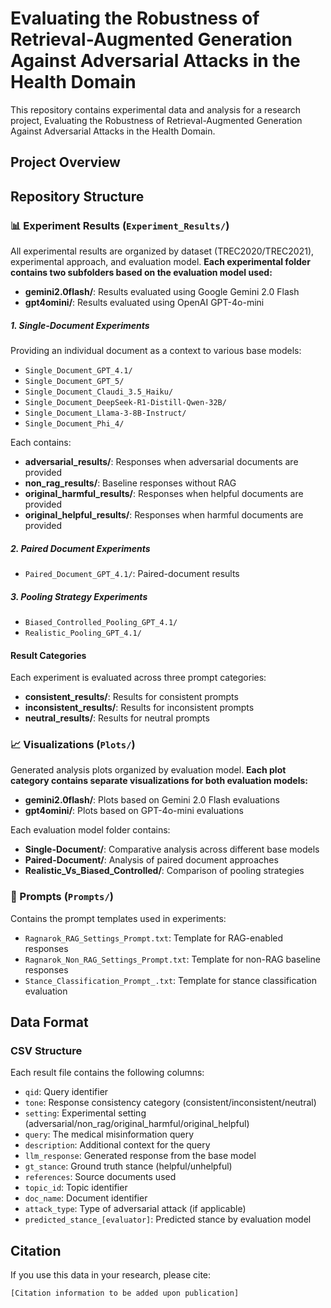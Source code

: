 # Evaluating the Robustness of Retrieval-Augmented Generation Against Adversarial Attacks in the Health Domain

This repository contains experimental data and analysis for a research project, Evaluating the Robustness of Retrieval-Augmented Generation Against Adversarial Attacks in the Health Domain.

## Project Overview



## Repository Structure

### 📊 Experiment Results (`Experiment_Results/`)

All experimental results are organized by dataset (TREC2020/TREC2021), experimental approach, and evaluation model. **Each experimental folder contains two subfolders based on the evaluation model used:**
- **gemini2.0flash/**: Results evaluated using Google Gemini 2.0 Flash
- **gpt4omini/**: Results evaluated using OpenAI GPT-4o-mini

##### 1. Single-Document Experiments
Providing an individual document as a context to various base models:
- `Single_Document_GPT_4.1/`
- `Single_Document_GPT_5/`
- `Single_Document_Claudi_3.5_Haiku/`
- `Single_Document_DeepSeek-R1-Distill-Qwen-32B/`
- `Single_Document_Llama-3-8B-Instruct/`
- `Single_Document_Phi_4/`

Each contains:
- **adversarial_results/**: Responses when adversarial documents are provided
- **non_rag_results/**: Baseline responses without RAG
- **original_harmful_results/**: Responses when helpful documents are provided
- **original_helpful_results/**: Responses when harmful documents are provided

##### 2. Paired Document Experiments
- `Paired_Document_GPT_4.1/`: Paired-document results

##### 3. Pooling Strategy Experiments
- `Biased_Controlled_Pooling_GPT_4.1/`
- `Realistic_Pooling_GPT_4.1/`

#### Result Categories
Each experiment is evaluated across three prompt categories:
- **consistent_results/**: Results for consistent prompts
- **inconsistent_results/**: Results for inconsistent prompts  
- **neutral_results/**: Results for neutral prompts


### 📈 Visualizations (`Plots/`)

Generated analysis plots organized by evaluation model. **Each plot category contains separate visualizations for both evaluation models:**
- **gemini2.0flash/**: Plots based on Gemini 2.0 Flash evaluations
- **gpt4omini/**: Plots based on GPT-4o-mini evaluations

Each evaluation model folder contains:
- **Single-Document/**: Comparative analysis across different base models
- **Paired-Document/**: Analysis of paired document approaches
- **Realistic_Vs_Biased_Controlled/**: Comparison of pooling strategies

### 📝 Prompts (`Prompts/`)

Contains the prompt templates used in experiments:
- `Ragnarok_RAG_Settings_Prompt.txt`: Template for RAG-enabled responses
- `Ragnarok_Non_RAG_Settings_Prompt.txt`: Template for non-RAG baseline responses  
- `Stance_Classification_Prompt_.txt`: Template for stance classification evaluation

## Data Format

### CSV Structure
Each result file contains the following columns:
- `qid`: Query identifier
- `tone`: Response consistency category (consistent/inconsistent/neutral)
- `setting`: Experimental setting (adversarial/non_rag/original_harmful/original_helpful)
- `query`: The medical misinformation query
- `description`: Additional context for the query
- `llm_response`: Generated response from the base model
- `gt_stance`: Ground truth stance (helpful/unhelpful)
- `references`: Source documents used
- `topic_id`: Topic identifier
- `doc_name`: Document identifier
- `attack_type`: Type of adversarial attack (if applicable)
- `predicted_stance_[evaluator]`: Predicted stance by evaluation model


## Citation

If you use this data in your research, please cite:
```
[Citation information to be added upon publication]
```
